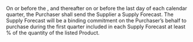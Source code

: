 On or before the <variable name="effectiveDate" value="2018%2F04%2F02" format="YYYY%2FMM%2FDD"/>, and thereafter on or before the last day of each calendar quarter, the Purchaser <variable name="purchaser" value="%22PETER%22"/> shall send the Supplier <variable name="supplier" value="%22DAN%22"/> a Supply Forecast. The Supply Forecast will be a binding commitment on the Purchaser’s behalf to purchase during the first quarter included in each Supply Forecast at least <variable name="minimumPercentage" value="85.0"/>% of the quantity of the listed Product.